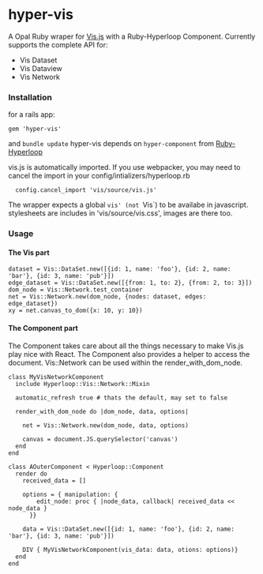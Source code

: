 # hyper-vis

A Opal Ruby wraper for [Vis.js](http://visjs.org) with a Ruby-Hyperloop Component.
Currently supports the complete API for:
- Vis Dataset
- Vis Dataview
- Vis Network

### Installation
for a rails app:
```
gem 'hyper-vis'
```
and `bundle update`
hyper-vis depends on `hyper-component` from [Ruby-Hyperloop](http://ruby-hyperloop.org)

vis.js is automatically imported. If you use webpacker, you may need to cancel the import in your config/intializers/hyperloop.rb
```
  config.cancel_import 'vis/source/vis.js'
```
The wrapper expects a global `vis' (not `Vis`) to be availabe in javascript. 
stylesheets are includes in 'vis/source/vis.css', images are there too.

### Usage

#### The Vis part
```
dataset = Vis::DataSet.new([{id: 1, name: 'foo'}, {id: 2, name: 'bar'}, {id: 3, name: 'pub'}])
edge_dataset = Vis::DataSet.new([{from: 1, to: 2}, {from: 2, to: 3}])
dom_node = Vis::Network.test_container
net = Vis::Network.new(dom_node, {nodes: dataset, edges: edge_dataset})
xy = net.canvas_to_dom({x: 10, y: 10})
```
#### The Component part
The Component takes care about all the things necessary to make Vis.js play nice with React.
The Component also provides a helper to access the document.
Vis::Network can be used within the render_with_dom_node.
```
class MyVisNetworkComponent
  include Hyperloop::Vis::Network::Mixin

  automatic_refresh true # thats the default, may set to false

  render_with_dom_node do |dom_node, data, options|

    net = Vis::Network.new(dom_node, data, options)

    canvas = document.JS.querySelector('canvas')
  end
end

class AOuterComponent < Hyperloop::Component
  render do
    received_data = []

    options = { manipulation: {
        edit_node: proc { |node_data, callback| received_data << node_data }
      }}

    data = Vis::DataSet.new([{id: 1, name: 'foo'}, {id: 2, name: 'bar'}, {id: 3, name: 'pub'}])
    
    DIV { MyVisNetworkComponent(vis_data: data, otions: options)}
  end
end
```